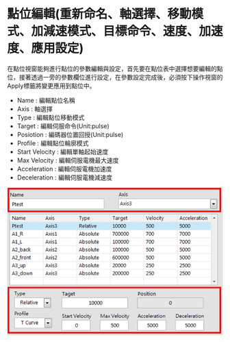 # 點位編輯\(重新命名、軸選擇、移動模式、加減速模式、目標命令、速度、加速度、應用設定\)

在點位視窗能夠進行點位的參數編輯與設定，首先要在點位表中選擇想要編輯的點位，接著透過一旁的參數欄位進行設定，在參數設定完成後，必須按下操作視窗的Apply標籤將變更應用到點位中。

* Name : 編輯點位名稱
* Axis : 軸選擇
* Type : 編輯點位移動模式
* Target : 編輯伺服命令\(Unit:pulse\)
* Posiotion : 編碼器位置回授\(Unit:pulse\)
* Profile : 編輯點位輪廓模式
* Start Velocity : 編輯單軸起始速度
* Max Velocity : 編輯伺服電機最大速度
* Acceleration : 編輯伺服電機加速度
* Deceleration : 編輯伺服電機減速度

![](../.gitbook/assets/servopositionedit.jpg)

